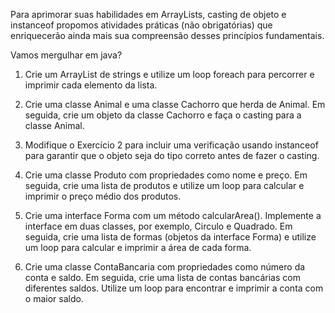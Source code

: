 Para aprimorar suas habilidades em ArrayLists, casting de objeto e instanceof propomos atividades práticas (não obrigatórias) que enriquecerão ainda mais sua compreensão desses princípios fundamentais.

Vamos mergulhar em java?

1. Crie um ArrayList de strings e utilize um loop foreach para percorrer e imprimir cada elemento da lista.

2. Crie uma classe Animal e uma classe Cachorro que herda de Animal. Em seguida, crie um objeto da classe Cachorro e faça o casting para a classe Animal.

3. Modifique o Exercício 2 para incluir uma verificação usando instanceof para garantir que o objeto seja do tipo correto antes de fazer o casting.

4. Crie uma classe Produto com propriedades como nome e preço. Em seguida, crie uma lista de produtos e utilize um loop para calcular e imprimir o preço médio dos produtos.

5. Crie uma interface Forma com um método calcularArea(). Implemente a interface em duas classes, por exemplo, Circulo e Quadrado. Em seguida, crie uma lista de formas (objetos da interface Forma) e utilize um loop para calcular e imprimir a área de cada forma.

6. Crie uma classe ContaBancaria com propriedades como número da conta e saldo. Em seguida, crie uma lista de contas bancárias com diferentes saldos. Utilize um loop para encontrar e imprimir a conta com o maior saldo.